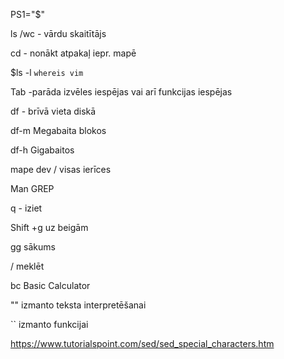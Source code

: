 
PS1="$"

ls /wc - vārdu skaitītājs

cd -   nonākt atpakaļ iepr. mapē

$ls -l `whereis vim`

Tab -parāda izvēles iespējas vai arī funkcijas iespējas

df - brīvā vieta diskā

df-m  Megabaita blokos

df-h  Gigabaitos

mape dev / visas ierīces


Man GREP

q - iziet

Shift +g uz beigām

gg sākums

/   meklēt

bc Basic Calculator

""  izmanto teksta interpretēšanai

`` izmanto funkcijai

https://www.tutorialspoint.com/sed/sed_special_characters.htm 



